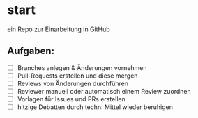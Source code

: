 # start
ein Repo zur Einarbeitung in GitHub

## Aufgaben:
- [ ] Branches anlegen & Änderungen vornehmen
- [ ] Pull-Requests erstellen und diese mergen
- [ ] Reviews von Änderungen durchführen
- [ ] Reviewer manuell oder automatisch einem Review zuordnen
- [ ] Vorlagen für Issues und PRs erstellen
- [ ] hitzige Debatten durch techn. Mittel wieder beruhigen
